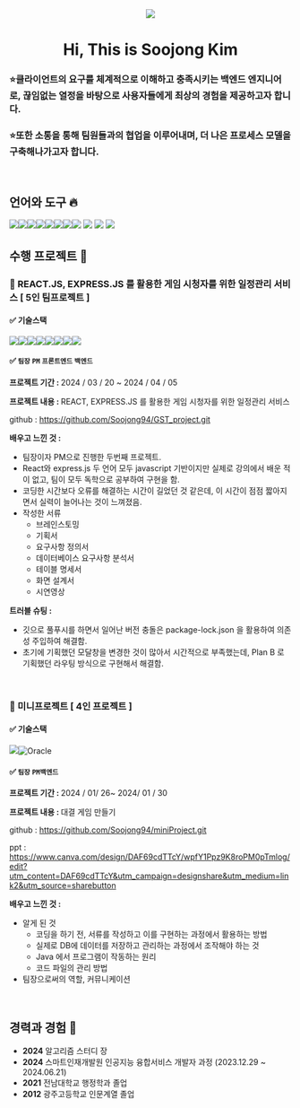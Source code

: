<div align = center><img src="https://capsule-render.vercel.app/api?type=waving&height=300&color=gradient&text=KIM%20SOOJONG&reversal=true">


#  Hi, This is Soojong Kim </div>

### ⭐클라이언트의 요구를 체계적으로 이해하고 충족시키는 백엔드 엔지니어로, 끊임없는 열정을 바탕으로 사용자들에게 최상의 경험을 제공하고자 합니다. 
### ⭐또한 소통을 통해 팀원들과의 협업을 이루어내며, 더 나은 프로세스 모델을 구축해나가고자 합니다. 


<br/>


##  언어와 도구 🔥

 <img src="https://img.shields.io/badge/JAVA-007396?style=for-the-badge&logo=java&logoColor=white"><img src="https://img.shields.io/badge/HTML-E34F26?style=for-the-badge&logo=html5&logoColor=white"><img src="https://img.shields.io/badge/css-1572B6?style=for-the-badge&logo=css3&logoColor=white"><img src="https://img.shields.io/badge/javascript-F7DF1E?style=for-the-badge&logo=javascript&logoColor=black"><img src="https://img.shields.io/badge/mysql-4479A1?style=for-the-badge&logo=mysql&logoColor=white"><img src="https://img.shields.io/badge/react-61DAFB?style=for-the-badge&logo=react&logoColor=black"><img src="https://img.shields.io/badge/node.js-339933?style=for-the-badge&logo=Node.js&logoColor=white"><img src="https://img.shields.io/badge/Python-3776AB?style=for-the-badge&logo=Python&logoColor=white">
 <img src="https://img.shields.io/badge/express-000000?style=for-the-badge&logo=express&logoColor=white">
<img src="https://img.shields.io/badge/github-181717?style=for-the-badge&logo=github&logoColor=white">
<img src="https://img.shields.io/badge/Oracle-F80000.svg?&style=for-the-badge&logo=Oracle&logoColor=white">
<br/>


## 수행 프로젝트 💌


### 🔴 REACT.JS, EXPRESS.JS 를 활용한 게임 시청자를 위한 일정관리 서비스 [ 5인 팀프로젝트 ]

  #### ✅ 기술스택  
  
<img src="https://img.shields.io/badge/HTML-E34F26?style=for-the-badge&logo=html5&logoColor=white"><img src="https://img.shields.io/badge/css-1572B6?style=for-the-badge&logo=css3&logoColor=white"><img src="https://img.shields.io/badge/javascript-F7DF1E?style=for-the-badge&logo=javascript&logoColor=black"><img src="https://img.shields.io/badge/mysql-4479A1?style=for-the-badge&logo=mysql&logoColor=white"><img src="https://img.shields.io/badge/react-61DAFB?style=for-the-badge&logo=react&logoColor=black"><img src="https://img.shields.io/badge/node.js-339933?style=for-the-badge&logo=Node.js&logoColor=white"><img src="https://img.shields.io/badge/express-000000?style=for-the-badge&logo=express&logoColor=white"><img src="https://img.shields.io/badge/github-181717?style=for-the-badge&logo=github&logoColor=white">
  </div>


  #### ✅ <code>팀장</code> <code>PM</code> <code>프론트엔드</code> <code>백엔드</code> 
<strong> 프로젝트 기간 : </strong> 2024 / 03 / 20 ~ 2024 / 04 / 05 

<strong>프로젝트 내용 : </strong> REACT, EXPRESS.JS 를 활용한 게임 시청자를 위한 일정관리 서비스

github : https://github.com/Soojong94/GST_project.git

<strong>배우고 느낀 것 : </strong>
  - 팀장이자 PM으로 진행한 두번째 프로젝트. 
  - React와 express.js 두 언어 모두 javascript 기반이지만 실제로 강의에서 배운 적이 없고, 팀이 모두 독학으로 공부하여 구현을 함. 
  - 코딩한 시간보다 오류를 해결하는 시간이 길었던 것 같은데, 이 시간이 점점 짧아지면서 실력이 늘어나는 것이 느껴졌음.
  - 작성한 서류
    - 브레인스토밍
    - 기획서
    - 요구사항 정의서
    - 데이터베이스 요구사항 분석서
    - 테이블 명세서
    - 화면 설계서
    - 시연영상


<strong>트러블 슈팅 :</strong>
  - 깃으로 풀푸시를 하면서 일어난 버전 충돌은 package-lock.json 을 활용하여 의존성 주입하여 해결함.
  - 초기에 기획했던 모달창을 변경한 것이 많아서 시간적으로 부족했는데, Plan B 로 기획했던 라우팅 방식으로 구현해서 해결함. 
<br/>


### 🔴 미니프로젝트 [ 4인 프로젝트 ]

  #### ✅ 기술스택  
  
  <img src="https://img.shields.io/badge/JAVA-007396?style=for-the-badge&logo=java&logoColor=white">![Oracle](https://img.shields.io/badge/Oracle-F80000.svg?&style=for-the-badge&logo=Oracle&logoColor=white)


  #### ✅ <code>팀장</code> <code>PM</code><code>백엔드</code> 
<strong> 프로젝트 기간 : </strong>   2024 / 01/ 26~ 2024/ 01 / 30

<strong>프로젝트 내용 : </strong>   대결 게임 만들기

github : https://github.com/Soojong94/miniProject.git

ppt : https://www.canva.com/design/DAF69cdTTcY/wpfY1Ppz9K8roPM0pTmlog/edit?utm_content=DAF69cdTTcY&utm_campaign=designshare&utm_medium=link2&utm_source=sharebutton

<strong>배우고 느낀 것 : </strong>
<br>

  - 알게 된 것
    - 코딩을 하기 전, 서류를 작성하고 이를 구현하는 과정에서 활용하는 방법
    - 실제로 DB에 데이터를 저장하고 관리하는 과정에서 조작해야 하는 것
    - Java 에서 프로그램이 작동하는 원리
    - 코드 파일의 관리 방법
  - 팀장으로써의 역할, 커뮤니케이션

<br/>

##  경력과 경험 🚩
- <b>2024</b> 알고리즘 스터디 장
- <b>2024</b> 스마트인재개발원 인공지능 융합서비스 개발자 과정 (2023.12.29 ~ 2024.06.21)
- <b>2021</b> 전남대학교 행정학과 졸업
- <b>2012</b> 광주고등학교 인문계열 졸업


<br/>
